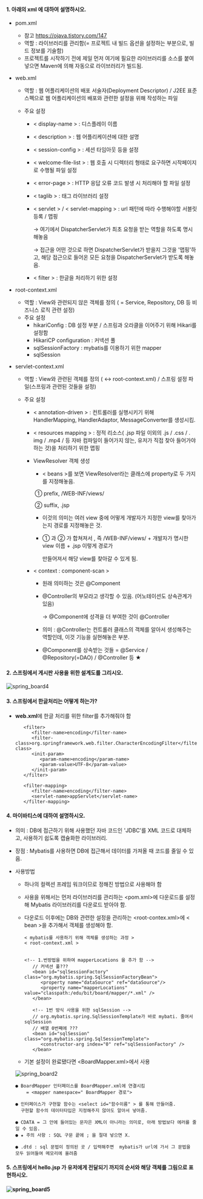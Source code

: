 #### 1. 아래의 xml 에 대하여 설명하시오.

- pom.xml
  - 참고  https://ojava.tistory.com/147
  - 역할 : 라이브러리를 관리함(= 프로젝트 내 빌드 옵션을 설정하는 부분으로, 빌드 정보를 기술함) 
  - 프로젝트를 시작하기 전에 제일 먼저 여기에 필요한 라이브러리를 소스를 붙여넣으면 Maven에 의해 자동으로 라이브러리가 빌드됨.

- web.xml

  - 역할 : 웹 어플리케이션의 배포 서술자(Deployment Descriptor) / J2EE 표준 스펙으로 웹 어플리케이션의 배포와 관련한 설정을 위해 작성하는 파일

  - 주요 설정

    - < display-name > : 디스플레이 이름

    - < description > : 웹 어플리케이션에 대한 설명

    - < session-config > : 세션 타임아웃 등을 설정

    - < welcome-file-list > : 웹 호출 시 디렉터리 형태로 요구하면 시작페이지로 수행될 파일 설정

    - < error-page > : HTTP 응답 오류 코드 발생 시 처리해야 할 파일 설정

    - < taglib > : 태그 라이브러리 설정

    - < servlet > / < servlet-mapping > : url 패턴에 따라 수행해야할 서블릿 등록 / 맵핑

      → 여기에서 DispatcherServlet가 최초 요청을 받는 역할을 하도록 명시해놓음

      → 접근을 어떤 것으로 하면 DispatcherServlet가 받을지 그것을 '맵핑'하고, 해당 접근으로 들어온 모든 요청을 DispatcherServlet가 받도록 해놓음.

    - < filter > : 한글을 처리하기 위한 설정

- root-context.xml
  - 역할 : View와 관련되지 않은 객체를 정의 ( = Service, Repository, DB 등 비즈니스 로직 관련 설정)
  - 주요 설정
    - hikariConfig :  DB 설정 부분 / 스프링과 오라클을 이어주기 위해 Hikari를 설정함
    -  HikariCP configuration : 커넥션 풀
    - sqlSessionFactory : mybatis를 이용하기 위한 mapper
    - sqlSession

- servlet-context.xml

  - 역할 : View와 관련된 객체를 정의 ( ↔ root-context.xml) / 스프링 설정 파일(스프링과 관련된 것들을 설정)

  - 주요 설정

    - < annotation-driven > : 컨트롤러를 실행시키기 위해 HandlerMapping, HandlerAdaptor, MessageConverter를 생성시킴. 

    - < resources mapping > : 정적 리소스(  .jsp 파일 이외의 .js / .css / . img / .mp4 / 등 자바 컴파일이 들어가지 않는, 유저가 직접 찾아 들어가야 하는 것)을 처리하기 위한 맵핑

    - ViewResolver 객체 생성

      -  < beans >를 보면  ViewResolver라는 클래스에 property로 두 가지를 지정해놓음.

        ​	① prefix, /WEB-INF/views/

        ​	② suffix, .jsp

      - 이것의 의미는 여러 view 중에 어떻게 개발자가 지정한 view를 찾아가는지 경로를 지정해놓은 것.

      - ① 과 ② 가 합쳐져서 , 즉 /WEB-INF/views/ + 개발자가 명시한 view 이름 + .jsp 이렇게 경로가 

        만들어져서 해당 view를 찾아갈 수 있게 됨.

    - < context : component-scan >

      - 원래 의미하는 것은 @Component

      - @Controller의 부모라고 생각할 수 있음. (어노테이션도 상속관계가 있음)

        → @Component에 성격을 더 부여한 것이 @Controller

      - 의미 : @Controller는 컨트롤러 클래스의 객체를 알아서 생성해주는 역할인데, 이것 기능을 실현해놓은 부분. 

      - @Component를 상속받는 것들 = @Service / @Repository(=DAO) / @Controller 등  ★









#### 2. 스프링에서 게시판 사용을 위한 설계도를 그리시오.

![spring_board4](https://user-images.githubusercontent.com/75013108/105843299-dbeb9e00-601a-11eb-9d11-bf307d0f5cf4.PNG)











#### 3. 스프링에서 한글처리는 어떻게 하는가?

- **web.xml**에 한글 처리를 위한 filter를 추가해줘야 함

  ```
  	 <filter>
        <filter-name>encoding</filter-name>
        <filter-class>org.springframework.web.filter.CharacterEncodingFilter</filter-class>
        <init-param>
           <param-name>encoding</param-name>
           <param-value>UTF-8</param-value>
        </init-param>
     </filter>
  
     <filter-mapping>
        <filter-name>encoding</filter-name>
        <servlet-name>appServlet</servlet-name>
     </filter-mapping>
  ```

  











#### 4. 마이바티스에 대하여 설명하시오.

- 의미 : DB에 접근하기 위해 사용했던 자바 코드인 'JDBC'를 XML 코드로 대체하고, 사용하기 쉽도록 캡슐화한 라이브러리.

- 장점 : Mybatis를 사용하면 DB에 접근해서 데이터를 가져올 때 코드를 줄일 수 있음.

- 사용방법

  - 하나의 컬렉션  프레임 워크이므로 정해진 방법으로 사용해야 함

  - 사용을 위해서는 먼저 라이브러리를 관리하는 <pom.xml>에 다운로드를 설정해 Mybatis 라이브러리를 다운로드 받아야 함.

  - 다운로드 이후에는 DB와 관련한 설정을 관리하는 <root-contex.xml>에 < bean >을 추가해서 객체를 생성해야 함.

    ```
    < mybatis를 사용하기 위해 객체를 생성하는 과정 >
    < root-context.xml >
    
    
    <!-- 1.번방법을 위하여 mapperLocations 을 추가 함 -->
       // 커넥션 풀???
       <bean id="sqlSessionFactory" class="org.mybatis.spring.SqlSessionFactoryBean">
          <property name="dataSource" ref="dataSource"/>
          <property name="mapperLocations" value="classpath:/edu/bit/board/mapper/*.xml" />
       </bean>
       
       <!-- 1번 방식 사용을 위한 sqlSession -->
       // org.mybatis.spring.SqlSessionTemplate가 바로 mybati. 줄여서 sqlSession
       // 배열 0번째에 ???
       <bean id="sqlSession" class="org.mybatis.spring.SqlSessionTemplate">
          <constructor-arg index="0" ref="sqlSessionFactory" />
       </bean>
    ```

  - 기본 설정이 완료됐다면 <BoardMapper.xml>에서 사용

   ![spring_board2](https://user-images.githubusercontent.com/75013108/105843655-51f00500-601b-11eb-8f4c-4380cdbc291a.PNG)

    ```
    ● BoardMapper 인터페이스를 BoardMapper.xml에 연결시킴 
    	= <mapper namespace=" BoardMapper 경로">
    	
    ● 인터페이스가 구현할 함수는 <select id="함수이름" > 를 통해 만들어줌.
      구현할 함수의 데이터타입은 지정해주지 않아도 알아서 넣어줌.
      
    ● CDATA = 그 안에 들어있는 문자은 XML이 아니라는 의미로, 아래 방법보다 에러를 줄일 수 있음.
    ● ★ 주의 사항 : SQL 구문 끝에 ; 을 절대 넣으면 X.
    
    ● .dtd : sql 문법이 정의된 곳 / 입력해주면  mybatis가 url에 가서 그 문법을 모두 읽어들여 메모리에 올려줌
    ```

    











#### 5. 스프링에서 hello.jsp 가 유저에게 전달되기 까지의  순서와 해당 객체를 그림으로 표현하시오.

#### ![spring_board5](https://user-images.githubusercontent.com/75013108/105843302-dd1ccb00-601a-11eb-9937-63a6defc5103.PNG)

